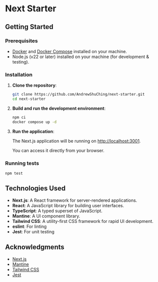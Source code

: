 # Next Starter

## Getting Started

### Prerequisites

- [Docker](https://www.docker.com/) and [Docker Compose](https://docs.docker.com/compose/) installed on your machine.
- Node.js (v22 or later) installed on your machine (for development & testing).

### Installation

1. **Clone the repository**:

   ```bash
   git clone https://github.com/AndrewShuChing/next-starter.git
   cd next-starter
   ```

3. **Build and run the development environment**:

   ```bash
   npm ci
   docker compose up -d
   ```

4. **Run the application**:

   The Next.js application will be running on [http://localhost:3001](http://localhost:3001).

   You can access it directly from your browser.

### Running tests

    npm test

## Technologies Used

- **Next.js**: A React framework for server-rendered applications.
- **React**: A JavaScript library for building user interfaces.
- **TypeScript**: A typed superset of JavaScript.
- **Mantine**: A UI component library.
- **Tailwind CSS**: A utility-first CSS framework for rapid UI development.
- **eslint**: For linting
- **Jest**: For unit testing

## Acknowledgments

- [Next.js](https://nextjs.org/)
- [Mantine](https://mantine.dev/)
- [Tailwind CSS](https://tailwindcss.com/)
- [Jest](https://jestjs.io/)
